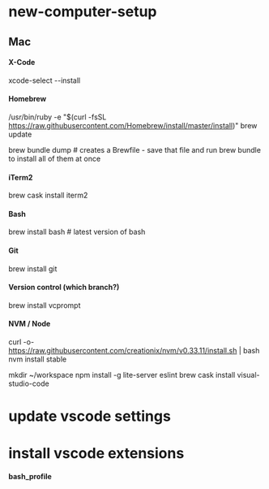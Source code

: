 # new-computer-setup

## Mac

#### X-Code
xcode-select --install

#### Homebrew
/usr/bin/ruby -e "$(curl -fsSL https://raw.githubusercontent.com/Homebrew/install/master/install)"
brew update

brew bundle dump # creates a Brewfile  - save that file and run brew bundle to install all of them at once

#### iTerm2
brew cask install iterm2

#### Bash
brew install bash # latest version of bash

#### Git
brew install git

#### Version control (which branch?)
brew install vcprompt

#### NVM / Node
curl -o- https://raw.githubusercontent.com/creationix/nvm/v0.33.11/install.sh | bash
nvm install stable

mkdir ~/workspace
npm install -g lite-server eslint
brew cask install visual-studio-code
# update vscode settings
# install vscode extensions 

#### bash_profile
